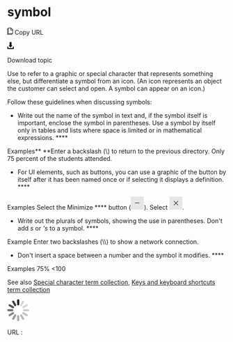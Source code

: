 # symbol

![Copy URL](media/symbol/Copy.png)
Copy URL

![Download](media/symbol/Download.png)

Download topic

Use to
refer to a graphic or special character that represents something
else, but differentiate a symbol from an icon. (An icon represents
an object the customer can select and open. A symbol can appear on
an icon.)

Follow these guidelines when discussing symbols:

  - Write
    out the name of the symbol in text and, if the symbol itself is
    important, enclose the symbol in parentheses. Use a symbol by itself
    only in tables and lists where space is limited or in mathematical
    expressions. ****

Examples**
**Enter a backslash (\\) to return to the previous directory. 
Only 75 percent of the students attended. 

  - For
    UI elements, such as buttons, you can use a graphic of the button by
    itself after it has been named once or if selecting it displays a
    definition. ****

Examples
Select the Minimize **** button (![](media/symbol/1689948149.PNG)).
Select ![](media/symbol/1414490202.PNG). 

  - Write out the plurals of symbols, showing the use in parentheses. Don't add *s* or *'s* to a symbol. ****

Example Enter two backslashes (\\\\) to show a network connection. 

  - Don't insert a space between a number and the symbol it modifies. ****

Examples
75%
\<100 

See also [Special character term collection](https://worldready.cloudapp.net/Styleguide/Read?id=2700&topicid=28875), [Keys and keyboard shortcuts term collection](https://worldready.cloudapp.net/Styleguide/Read?id=2700&topicid=27401)[](https://worldready.cloudapp.net/Styleguide/Read?id=1413&topicid=3863)

![In progress](media/symbol/activity-large.gif)

URL :
